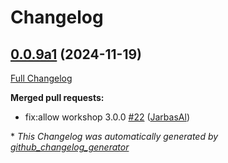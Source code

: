 # Changelog

## [0.0.9a1](https://github.com/OpenVoiceOS/ovos-skill-wordnet/tree/0.0.9a1) (2024-11-19)

[Full Changelog](https://github.com/OpenVoiceOS/ovos-skill-wordnet/compare/0.0.8...0.0.9a1)

**Merged pull requests:**

- fix:allow workshop 3.0.0 [\#22](https://github.com/OpenVoiceOS/ovos-skill-wordnet/pull/22) ([JarbasAl](https://github.com/JarbasAl))



\* *This Changelog was automatically generated by [github_changelog_generator](https://github.com/github-changelog-generator/github-changelog-generator)*
